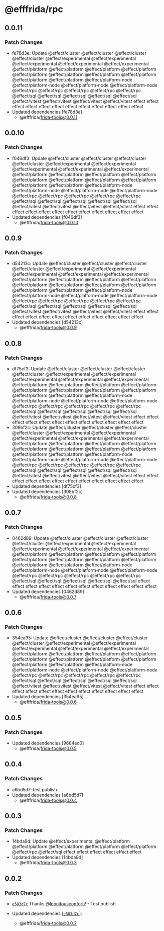 # @efffrida/rpc

## 0.0.11

### Patch Changes

- fe78d3e: Update @effect/cluster @effect/cluster @effect/cluster @effect/cluster @effect/experimental @effect/experimental @effect/experimental @effect/experimental @effect/experimental @effect/platform @effect/platform @effect/platform @effect/platform @effect/platform @effect/platform @effect/platform @effect/platform @effect/platform @effect/platform @effect/platform-node @effect/platform-node @effect/platform-node @effect/platform-node @effect/rpc @effect/rpc @effect/rpc @effect/rpc @effect/rpc @effect/sql @effect/sql @effect/sql @effect/sql @effect/sql @effect/vitest @effect/vitest @effect/vitest @effect/vitest effect effect effect effect effect effect effect effect effect effect effect effect
- Updated dependencies [fe78d3e]
  - @efffrida/frida-tools@0.0.11

## 0.0.10

### Patch Changes

- f046df3: Update @effect/cluster @effect/cluster @effect/cluster @effect/cluster @effect/experimental @effect/experimental @effect/experimental @effect/experimental @effect/experimental @effect/platform @effect/platform @effect/platform @effect/platform @effect/platform @effect/platform @effect/platform @effect/platform @effect/platform @effect/platform @effect/platform-node @effect/platform-node @effect/platform-node @effect/platform-node @effect/rpc @effect/rpc @effect/rpc @effect/rpc @effect/rpc @effect/sql @effect/sql @effect/sql @effect/sql @effect/sql @effect/vitest @effect/vitest @effect/vitest @effect/vitest effect effect effect effect effect effect effect effect effect effect effect effect
- Updated dependencies [f046df3]
  - @efffrida/frida-tools@0.0.10

## 0.0.9

### Patch Changes

- d54213c: Update @effect/cluster @effect/cluster @effect/cluster @effect/cluster @effect/experimental @effect/experimental @effect/experimental @effect/experimental @effect/experimental @effect/platform @effect/platform @effect/platform @effect/platform @effect/platform @effect/platform @effect/platform @effect/platform @effect/platform @effect/platform @effect/platform-node @effect/platform-node @effect/platform-node @effect/platform-node @effect/rpc @effect/rpc @effect/rpc @effect/rpc @effect/rpc @effect/sql @effect/sql @effect/sql @effect/sql @effect/sql @effect/vitest @effect/vitest @effect/vitest @effect/vitest effect effect effect effect effect effect effect effect effect effect effect effect
- Updated dependencies [d54213c]
  - @efffrida/frida-tools@0.0.9

## 0.0.8

### Patch Changes

- df75cf3: Update @effect/cluster @effect/cluster @effect/cluster @effect/cluster @effect/experimental @effect/experimental @effect/experimental @effect/experimental @effect/experimental @effect/platform @effect/platform @effect/platform @effect/platform @effect/platform @effect/platform @effect/platform @effect/platform @effect/platform @effect/platform @effect/platform-node @effect/platform-node @effect/platform-node @effect/platform-node @effect/rpc @effect/rpc @effect/rpc @effect/rpc @effect/rpc @effect/sql @effect/sql @effect/sql @effect/sql @effect/sql @effect/vitest @effect/vitest @effect/vitest @effect/vitest effect effect effect effect effect effect effect effect effect effect effect effect
- 308bf2c: Update @effect/cluster @effect/cluster @effect/cluster @effect/cluster @effect/experimental @effect/experimental @effect/experimental @effect/experimental @effect/experimental @effect/platform @effect/platform @effect/platform @effect/platform @effect/platform @effect/platform @effect/platform @effect/platform @effect/platform @effect/platform @effect/platform-node @effect/platform-node @effect/platform-node @effect/platform-node @effect/rpc @effect/rpc @effect/rpc @effect/rpc @effect/rpc @effect/sql @effect/sql @effect/sql @effect/sql @effect/sql @effect/vitest @effect/vitest @effect/vitest @effect/vitest effect effect effect effect effect effect effect effect effect effect effect effect
- Updated dependencies [df75cf3]
- Updated dependencies [308bf2c]
  - @efffrida/frida-tools@0.0.8

## 0.0.7

### Patch Changes

- 0462d89: Update @effect/cluster @effect/cluster @effect/cluster @effect/cluster @effect/experimental @effect/experimental @effect/experimental @effect/experimental @effect/experimental @effect/platform @effect/platform @effect/platform @effect/platform @effect/platform @effect/platform @effect/platform @effect/platform @effect/platform @effect/platform @effect/platform-node @effect/platform-node @effect/platform-node @effect/platform-node @effect/rpc @effect/rpc @effect/rpc @effect/rpc @effect/rpc @effect/sql @effect/sql @effect/sql @effect/sql @effect/sql effect effect effect effect effect effect effect effect effect effect effect effect
- Updated dependencies [0462d89]
  - @efffrida/frida-tools@0.0.7

## 0.0.6

### Patch Changes

- 354ea95: Update @effect/cluster @effect/cluster @effect/cluster @effect/cluster @effect/experimental @effect/experimental @effect/experimental @effect/experimental @effect/experimental @effect/platform @effect/platform @effect/platform @effect/platform @effect/platform @effect/platform @effect/platform @effect/platform @effect/platform @effect/platform @effect/platform-node @effect/platform-node @effect/platform-node @effect/platform-node @effect/rpc @effect/rpc @effect/rpc @effect/rpc @effect/rpc @effect/sql @effect/sql @effect/sql @effect/sql @effect/sql @effect/vitest @effect/vitest @effect/vitest @effect/vitest effect effect effect effect effect effect effect effect effect effect effect effect
- Updated dependencies [354ea95]
  - @efffrida/frida-tools@0.0.6

## 0.0.5

### Patch Changes

- Updated dependencies [9684ec0]
  - @efffrida/frida-tools@0.0.5

## 0.0.4

### Patch Changes

- a6bd5d7: test publish
- Updated dependencies [a6bd5d7]
  - @efffrida/frida-tools@0.0.4

## 0.0.3

### Patch Changes

- 14bda9d: Update @effect/experimental @effect/platform @effect/platform @effect/platform @effect/platform @effect/platform @effect/rpc @effect/sql effect effect effect effect effect effect
- Updated dependencies [14bda9d]
  - @efffrida/frida-tools@0.0.3

## 0.0.2

### Patch Changes

- [`e583d7c`](https://github.com/leonitousconforti/efffrida/commit/e583d7cbc1a61b0aefca1b6fb5a7a4ee6b94da7c) Thanks [@leonitousconforti](https://github.com/leonitousconforti)! - Test publish

- Updated dependencies [[`e583d7c`](https://github.com/leonitousconforti/efffrida/commit/e583d7cbc1a61b0aefca1b6fb5a7a4ee6b94da7c)]:
  - @efffrida/frida-tools@0.0.2

